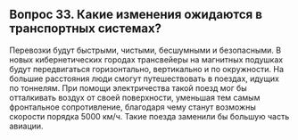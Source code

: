 ## Вопрос 33. Какие изменения ожидаются в транспортных системах?

Перевозки будут быстрыми, чистыми, бесшумными и безопасными. В новых кибернетических городах трансвейеры на магнитных подушках будут передвигаться горизонтально, вертикально и по окружности. На большие расстояния люди смогут путешествовать в поездах, идущих по тоннелям. При помощи электричества такой поезд мог бы отталкивать воздух от своей поверхности, уменьшая тем самым фронтальное сопротивление, благодаря чему станут возможны скорости порядка 5000 км/ч. Такие поезда заменили бы большую часть авиации.